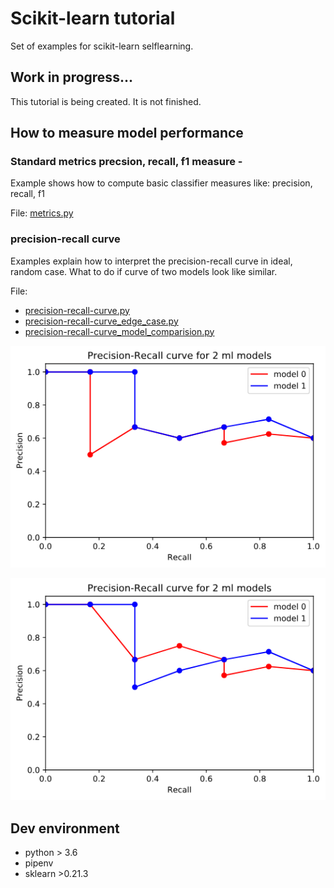 #  Scikit-learn tutorial

Set of examples for scikit-learn selflearning.

## Work in progress...

This tutorial is being created. It is not finished.

## How to measure model performance

### Standard metrics precsion, recall, f1 measure - 

Example shows how to compute basic classifier measures like: precision, recall, f1

File: [metrics.py](/metrics/metrics.py)


### precision-recall curve

Examples explain how to interpret the precision-recall curve in ideal, random case. 
What to do if curve of two models look like similar.

File:
* [precision-recall-curve.py](/metrics/precision-recall-curve.py)
* [precision-recall-curve_edge_case.py](/metrics/precision-recall-curve_edge_case.py)
* [precision-recall-curve_model_comparision.py](/metrics/precision-recall-curve_model_comparision.py)

![Precision-recall curve 2 models- comparision easy](/img/precision_recall_curve_model_comparision_easy.png)

![Precision-recall curve 2 models- comparision not so obvious](/img/precision_recall_curve_model_comparision.png)



## Dev environment

* python > 3.6
* pipenv
* sklearn >0.21.3


